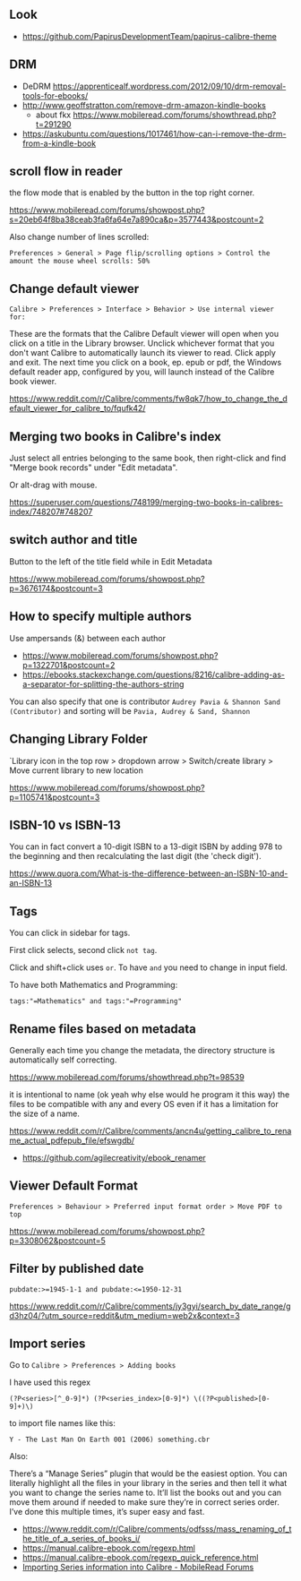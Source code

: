 ## Look

- https://github.com/PapirusDevelopmentTeam/papirus-calibre-theme

## DRM

- DeDRM https://apprenticealf.wordpress.com/2012/09/10/drm-removal-tools-for-ebooks/
- http://www.geoffstratton.com/remove-drm-amazon-kindle-books
  - about fkx https://www.mobileread.com/forums/showthread.php?t=291290
- https://askubuntu.com/questions/1017461/how-can-i-remove-the-drm-from-a-kindle-book

## scroll flow in reader

the flow mode that is enabled by the button in the top right corner.

https://www.mobileread.com/forums/showpost.php?s=20eb64f8ba38ceab3fa6fa64e7a890ca&p=3577443&postcount=2

Also change number of lines scrolled:

`Preferences > General > Page flip/scrolling options > Control the amount the mouse wheel scrolls: 50%`

## Change default viewer

`Calibre > Preferences > Interface > Behavior > Use internal viewer for:`

These are the formats that the Calibre Default viewer will open when you click on a title in the Library browser. Unclick whichever format that you don't want Calibre to automatically launch its viewer to read. Click apply and exit. The next time you click on a book, ep. epub or pdf, the Windows default reader app, configured by you, will launch instead of the Calibre book viewer.

https://www.reddit.com/r/Calibre/comments/fw8qk7/how_to_change_the_default_viewer_for_calibre_to/fqufk42/

## Merging two books in Calibre's index

Just select all entries belonging to the same book, then right-click and find "Merge book records" under "Edit metadata".

Or alt-drag with mouse.

https://superuser.com/questions/748199/merging-two-books-in-calibres-index/748207#748207

## switch author and title

Button to the left of the title field while in Edit Metadata

https://www.mobileread.com/forums/showpost.php?p=3676174&postcount=3

## How to specify multiple authors

Use ampersands (&) between each author

- https://www.mobileread.com/forums/showpost.php?p=1322701&postcount=2
- https://ebooks.stackexchange.com/questions/8216/calibre-adding-as-a-separator-for-splitting-the-authors-string

You can also specify that one is contributor `Audrey Pavia & Shannon Sand (Contributor)` and sorting will be `Pavia, Audrey & Sand, Shannon`

## Changing Library Folder

`Library icon in the top row > dropdown arrow > Switch/create library > Move current library to new location

https://www.mobileread.com/forums/showpost.php?p=1105741&postcount=3

## ISBN-10 vs ISBN-13

You can in fact convert a 10-digit ISBN to a 13-digit ISBN by adding 978 to the beginning and then recalculating the last digit (the 'check digit').

https://www.quora.com/What-is-the-difference-between-an-ISBN-10-and-an-ISBN-13

## Tags

You can click in sidebar for tags.

First click selects, second click `not tag`.

Click and shift+click uses `or`. To have `and` you need to change in input field.

To have both Mathematics and Programming:

`tags:"=Mathematics" and tags:"=Programming"`

## Rename files based on metadata

Generally each time you change the metadata, the directory structure is automatically self correcting.

https://www.mobileread.com/forums/showthread.php?t=98539

it is intentional to name (ok yeah why else would he program it this way) the files to be compatible with any and every OS even if it has a limitation for the size of a name.

https://www.reddit.com/r/Calibre/comments/ancn4u/getting_calibre_to_rename_actual_pdfepub_file/efswgdb/

- https://github.com/agilecreativity/ebook_renamer

## Viewer Default Format

`Preferences > Behaviour > Preferred input format order > Move PDF to top`

https://www.mobileread.com/forums/showpost.php?p=3308062&postcount=5

## Filter by published date

`pubdate:>=1945-1-1 and pubdate:<=1950-12-31`

https://www.reddit.com/r/Calibre/comments/jy3gyi/search_by_date_range/gd3hz04/?utm_source=reddit&utm_medium=web2x&context=3

## Import series

Go to `Calibre > Preferences > Adding books`

I have used this regex

```
(?P<series>[^_0-9]*) (?P<series_index>[0-9]*) \((?P<published>[0-9]+)\)
```

to import file names like this:

```
Y - The Last Man On Earth 001 (2006) something.cbr
```

Also:

There’s a “Manage Series” plugin that would be the easiest option. You can literally highlight all the files in your library in the series and then tell it what you want to change the series name to. It’ll list the books out and you can move them around if needed to make sure they’re in correct series order. I’ve done this multiple times, it’s super easy and fast.

- https://www.reddit.com/r/Calibre/comments/odfsss/mass_renaming_of_the_title_of_a_series_of_books_i/
- https://manual.calibre-ebook.com/regexp.html
- https://manual.calibre-ebook.com/regexp_quick_reference.html
- [Importing Series information into Calibre - MobileRead Forums](https://www.mobileread.com/forums/showthread.php?t=119554)
